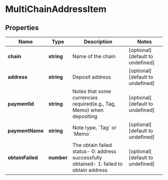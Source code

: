 # MultiChainAddressItem

## Properties

Name | Type | Description | Notes
------------ | ------------- | ------------- | -------------
**chain** | **string** | Name of the chain | [optional] [default to undefined]
**address** | **string** | Deposit address | [optional] [default to undefined]
**paymentId** | **string** | Notes that some currencies required(e.g., Tag, Memo) when depositing | [optional] [default to undefined]
**paymentName** | **string** | Note type, &#x60;Tag&#x60; or &#x60;Memo&#x60; | [optional] [default to undefined]
**obtainFailed** | **number** | The obtain failed status- 0: address successfully obtained- 1: failed to obtain address | [optional] [default to undefined]

